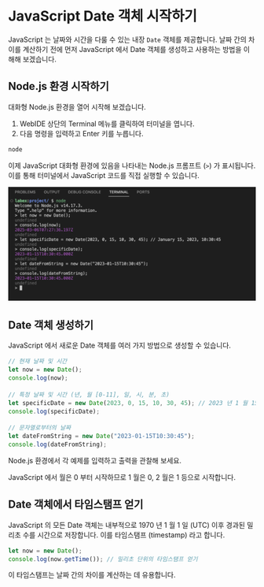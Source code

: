 # JavaScript Date 객체 시작하기

JavaScript 는 날짜와 시간을 다룰 수 있는 내장 `Date` 객체를 제공합니다. 날짜 간의 차이를 계산하기 전에 먼저 JavaScript 에서 Date 객체를 생성하고 사용하는 방법을 이해해 보겠습니다.

## Node.js 환경 시작하기

대화형 Node.js 환경을 열어 시작해 보겠습니다.

1. WebIDE 상단의 Terminal 메뉴를 클릭하여 터미널을 엽니다.
2. 다음 명령을 입력하고 Enter 키를 누릅니다.

```bash
node
```

이제 JavaScript 대화형 환경에 있음을 나타내는 Node.js 프롬프트 (`>`) 가 표시됩니다. 이를 통해 터미널에서 JavaScript 코드를 직접 실행할 수 있습니다.

![node-prompt](../assets/screenshot-20250306-328ScUbO@2x.png)

## Date 객체 생성하기

JavaScript 에서 새로운 Date 객체를 여러 가지 방법으로 생성할 수 있습니다.

```javascript
// 현재 날짜 및 시간
let now = new Date();
console.log(now);

// 특정 날짜 및 시간 (년, 월 [0-11], 일, 시, 분, 초)
let specificDate = new Date(2023, 0, 15, 10, 30, 45); // 2023 년 1 월 15 일, 10:30:45
console.log(specificDate);

// 문자열로부터의 날짜
let dateFromString = new Date("2023-01-15T10:30:45");
console.log(dateFromString);
```

Node.js 환경에서 각 예제를 입력하고 출력을 관찰해 보세요.

JavaScript 에서 월은 0 부터 시작하므로 1 월은 0, 2 월은 1 등으로 시작합니다.

## Date 객체에서 타임스탬프 얻기

JavaScript 의 모든 Date 객체는 내부적으로 1970 년 1 월 1 일 (UTC) 이후 경과된 밀리초 수를 시간으로 저장합니다. 이를 타임스탬프 (timestamp) 라고 합니다.

```javascript
let now = new Date();
console.log(now.getTime()); // 밀리초 단위의 타임스탬프 얻기
```

이 타임스탬프는 날짜 간의 차이를 계산하는 데 유용합니다.
